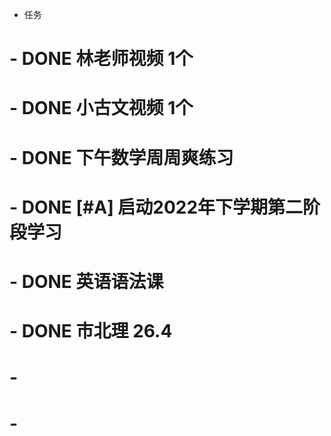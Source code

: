 - 任务
# 	- DONE  林老师视频 1个
# 	- DONE 小古文视频 1个
# 	- DONE 下午数学周周爽练习
# 	- DONE  [#A] 启动2022年下学期第二阶段学习
# 	- DONE 英语语法课
# 	- DONE  市北理 26.4
# -
# -